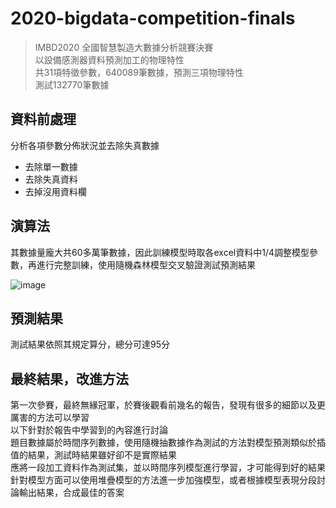 # 2020-bigdata-competition-finals
>IMBD2020 全國智慧製造大數據分析競賽決賽<br>
>以設備感測器資料預測加工的物理特性<br>
>共31項特徵參數，640089筆數據，預測三項物理特性<br>
>測試132770筆數據<br>

## 資料前處理
分析各項參數分佈狀況並去除失真數據

- 去除單一數據
- 去除失真資料
- 去掉沒用資料欄

## 演算法
其數據量龐大共60多萬筆數據，因此訓練模型時取各excel資料中1/4調整模型參數，再進行完整訓練，使用隨機森林模型交叉驗證測試預測結果

![image](https://user-images.githubusercontent.com/67943586/186613544-9736c2af-0402-4549-874f-0bcf5742754e.png)

## 預測結果
測試結果依照其規定算分，總分可達95分

## 最終結果，改進方法
第一次參賽，最終無緣冠軍，於賽後觀看前幾名的報告，發現有很多的細節以及更厲害的方法可以學習<br>
以下針對於報告中學習到的內容進行討論<br>
題目數據屬於時間序列數據，使用隨機抽數據作為測試的方法對模型預測類似於插值的結果，測試時結果雖好卻不是實際結果<br>
應將一段加工資料作為測試集，並以時間序列模型進行學習，才可能得到好的結果<br>
針對模型方面可以使用堆疊模型的方法進一步加強模型，或者根據模型表現分段討論輸出結果，合成最佳的答案


